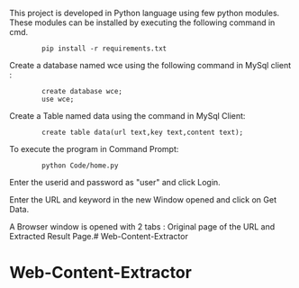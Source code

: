 
This project is developed in Python language using few python modules. These modules can be installed  by executing the following command in cmd.
	
			pip install -r requirements.txt

Create a database named wce using the following command in MySql client :
			
			create database wce;
			use wce;

Create a Table named data using the command in MySql Client:

			create table data(url text,key text,content text);

To execute the program in Command Prompt:
	
			python Code/home.py

Enter the userid and password as "user" and click Login.

Enter the URL and keyword in the new Window opened and click on Get Data.

A Browser window is opened with 2 tabs : Original page of the URL and Extracted Result Page.# Web-Content-Extractor
# Web-Content-Extractor
